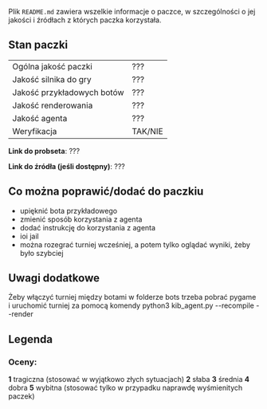 Plik `README.md` zawiera wszelkie informacje o paczce, w szczególności o jej jakości i źródłach z których paczka korzystała.

## Stan paczki

|                            |         |
| -------------------------- | ------- |
| Ogólna jakość paczki       | ???     |
| Jakość silnika do gry      | ???     |
| Jakość przykładowych botów | ???     |
| Jakość renderowania        | ???     |
| Jakość agenta              | ???     |
| Weryfikacja                | TAK/NIE |


<!-- Linki zapisujemy tak: <https://en.wikipedia.org/wiki/Markdown> -->
**Link do probseta**: ???

**Link do źródła (jeśli dostępny)**: ???


## Co można poprawić/dodać do paczkiu
- upięknić bota przykładowego
- zmienić sposób korzystania z agenta
- dodać instrukcję do korzystania z agenta
- ioi jail
- można rozegrać turniej wcześniej, a potem tylko oglądać wyniki, żeby było szybciej

## Uwagi dodatkowe
Żeby włączyć turniej między botami w folderze bots trzeba pobrać pygame i uruchomić turniej za pomocą komendy python3 kib_agent.py --recompile --render

## Legenda

### Oceny:
**1** tragiczna (stosować w wyjątkowo złych sytuacjach)
**2** słaba
**3** średnia
**4** dobra
**5** wybitna (stosować tylko w przypadku naprawdę wyśmienitych paczek)
